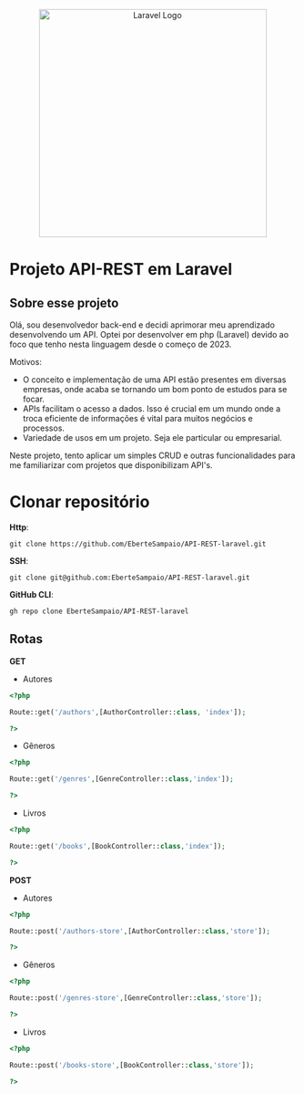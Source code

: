 <p align="center"><a href="https://laravel.com" target="_blank"><img src="https://raw.githubusercontent.com/laravel/art/master/logo-lockup/5%20SVG/2%20CMYK/1%20Full%20Color/laravel-logolockup-cmyk-red.svg" width="400" alt="Laravel Logo"></a></p>

# Projeto  API-REST em Laravel


## Sobre esse projeto

Olá, sou desenvolvedor back-end e decidi aprimorar meu aprendizado desenvolvendo um API. Optei por desenvolver em php (Laravel) devido ao foco que tenho nesta linguagem desde o começo de 2023.

Motivos:
* O conceito e implementação de uma API estão presentes em diversas empresas, onde acaba se tornando um bom ponto de estudos para se focar.
* APIs facilitam o acesso a dados. Isso é crucial em um mundo onde a troca eficiente de informações é vital para muitos negócios e processos.
* Variedade de usos em um projeto. Seja ele particular ou empresarial.

Neste projeto, tento aplicar um simples CRUD e outras funcionalidades para me familiarizar com projetos que disponibilizam API's.


# Clonar repositório

**Http**:

```
git clone https://github.com/EberteSampaio/API-REST-laravel.git
```

**SSH**:

```
git clone git@github.com:EberteSampaio/API-REST-laravel.git
```

**GitHub CLI**:

```
gh repo clone EberteSampaio/API-REST-laravel

```

## Rotas

**GET**

- Autores

```php
<?php

Route::get('/authors',[AuthorController::class, 'index']);

?>
```

- Gêneros

```php
<?php

Route::get('/genres',[GenreController::class,'index']);

?>
```
- Livros
```php
<?php

Route::get('/books',[BookController::class,'index']);

?>
```





**POST**

- Autores

```php
<?php

Route::post('/authors-store',[AuthorController::class,'store']);

?>
```

- Gêneros


```php
<?php

Route::post('/genres-store',[GenreController::class,'store']);

?>
```

- Livros

```php
<?php

Route::post('/books-store',[BookController::class,'store']);

?>
```




